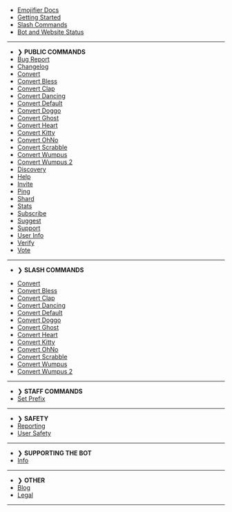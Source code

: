 - [Emojifier Docs](/)
- [Getting Started](getting-started.md)
- [Slash Commands](slash-commands.md)
- [Bot and Website Status](status.md)

---
- ❯ **PUBLIC COMMANDS**
- [Bug Report](text/bugreport.md)
- [Changelog](text/changelog.md)
- [Convert](text/convert.md)
- [Convert Bless](text/convertbless.md)
- [Convert Clap](text/convertclap.md)
- [Convert Dancing](text/convertdancing.md)
- [Convert Default](text/convertdefault.md)
- [Convert Doggo](text/convertdoggo.md)
- [Convert Ghost](text/convertghost.md)
- [Convert Heart](text/convertheart.md)
- [Convert Kitty](text/convertkitty.md)
- [Convert OhNo](text/convertohno.md)
- [Convert Scrabble](text/convertscrabble.md)
- [Convert Wumpus](text/convertwumpus.md)
- [Convert Wumpus 2](text/convertwumpus2.md)
- [Discovery](text/discovery.md)
- [Help](text/help.md)
- [Invite](text/invite.md)
- [Ping](text/ping.md)
- [Shard](text/shard.md)
- [Stats](text/stats.md)
- [Subscribe](text/subscribe.md)
- [Suggest](text/suggest.md)
- [Support](text/support.md)
- [User Info](text/userinfo.md)
- [Verify](text/verify.md)
- [Vote](text/vote.md)

---
- ❯ **SLASH COMMANDS**
<!--- - [Bug Report](slash/bugreport.md)
- [Changelog](slash/changelog.md) -->
- [Convert](slash/convert.md)
- [Convert Bless](slash/convertbless.md)
- [Convert Clap](slash/convertclap.md)
- [Convert Dancing](slash/convertdancing.md)
- [Convert Default](slash/convertdefault.md)
- [Convert Doggo](slash/convertdoggo.md)
- [Convert Ghost](slash/convertghost.md)
- [Convert Heart](slash/convertheart.md)
- [Convert Kitty](slash/convertkitty.md)
- [Convert OhNo](slash/convertohno.md)
- [Convert Scrabble](slash/convertscrabble.md)
- [Convert Wumpus](slash/convertwumpus.md)
- [Convert Wumpus 2](slash/convertwumpus2.md)
<!--- - [Discovery](slash/discovery.md)
- [Help](slash/help.md)
- [Invite](slash/invite.md)
- [Ping](slash/ping.md)
- [Shard](slash/shard.md)
- [Stats](slash/stats.md)
- [Subscribe](slash/subscribe.md)
- [Suggest](slash/suggest.md)
- [Support](slash/support.md)
- [User Info](slash/userinfo.md)
- [Verify](slash/verify.md)
- [Vote](slash/vote.md) -->

---

- ❯ **STAFF COMMANDS**
- [Set Prefix](staff/setprefix.md)

---

- ❯ **SAFETY**
- [Reporting](safety/reporting.md)
- [User Safety](safety/usersafety.md)

---
- ❯ **SUPPORTING THE BOT**
- [Info](supporting/info.md)

---
- ❯ **OTHER**
- [Blog](other/blog.md)
- [Legal](other/legal.md)

---
